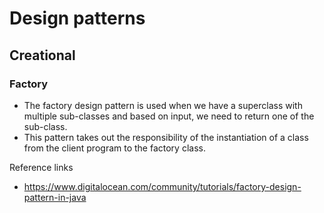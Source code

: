 # Design patterns

## Creational
### Factory
- The factory design pattern is used when we have a superclass with multiple sub-classes and based on input, we need to return one of the sub-class.
- This pattern takes out the responsibility of the instantiation of a class from the client program to the factory class.

Reference links
- https://www.digitalocean.com/community/tutorials/factory-design-pattern-in-java
